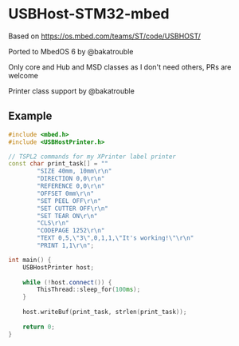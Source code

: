 # USBHost-STM32-mbed

Based on https://os.mbed.com/teams/ST/code/USBHOST/

Ported to MbedOS 6 by @bakatrouble 

Only core and Hub and MSD classes as I don't need others, PRs are welcome

Printer class support by @bakatrouble

## Example

```c++
#include <mbed.h>
#include <USBHostPrinter.h>

// TSPL2 commands for my XPrinter label printer
const char print_task[] = ""
        "SIZE 40mm, 10mm\r\n"
        "DIRECTION 0,0\r\n"
        "REFERENCE 0,0\r\n"
        "OFFSET 0mm\r\n"
        "SET PEEL OFF\r\n"
        "SET CUTTER OFF\r\n"
        "SET TEAR ON\r\n"
        "CLS\r\n"
        "CODEPAGE 1252\r\n"
        "TEXT 0,5,\"3\",0,1,1,\"It's working!\"\r\n"
        "PRINT 1,1\r\n";

int main() {
    USBHostPrinter host;
    
    while (!host.connect()) {
        ThisThread::sleep_for(100ms);
    }
    
    host.writeBuf(print_task, strlen(print_task));
    
    return 0;
}
```
